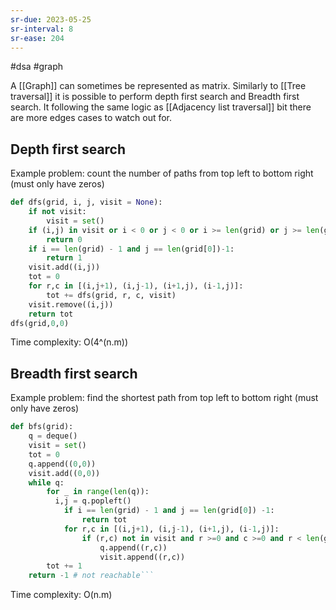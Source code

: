 ```yaml
---
sr-due: 2023-05-25
sr-interval: 8
sr-ease: 204
---
```


#dsa #graph

A [[Graph]] can sometimes be represented as matrix. Similarly to [[Tree traversal]] it is possible to perform depth first search and Breadth first search. It following the same logic as [[Adjacency list traversal]] bit there are more edges cases to watch out for.

## Depth first search

Example problem: count the number of paths from top left to bottom right (must only have zeros)

```python
def dfs(grid, i, j, visit = None):
    if not visit:
        visit = set()
    if (i,j) in visit or i < 0 or j < 0 or i >= len(grid) or j >= len(grid[0]) or grid[i][j] == 1:
        return 0
    if i == len(grid) - 1 and j == len(grid[0])-1:
        return 1
    visit.add((i,j))
    tot = 0
    for r,c in [(i,j+1), (i,j-1), (i+1,j), (i-1,j)]:
        tot += dfs(grid, r, c, visit)
    visit.remove((i,j))
    return tot
dfs(grid,0,0)
```

Time complexity: O(4^(n.m))

## Breadth first search

Example problem: find the shortest path from top left to bottom right (must only have zeros)

````python
def bfs(grid):
    q = deque()
    visit = set()
    tot = 0
    q.append((0,0))
    visit.add((0,0))
    while q:
        for _ in range(len(q)):
          i,j = q.popleft()
            if i == len(grid) - 1 and j == len(grid[0]) -1:
                return tot
            for r,c in [(i,j+1), (i,j-1), (i+1,j), (i-1,j)]:
                if (r,c) not in visit and r >=0 and c >=0 and r < len(grid) and c < len(grid[0]) and grid[r][c]  == 0:
                    q.append((r,c))
                    visit.append((r,c))
        tot += 1
    return -1 # not reachable```
````

Time complexity: O(n.m)
